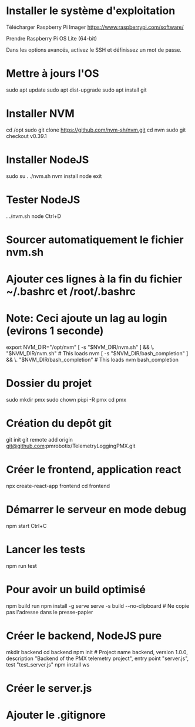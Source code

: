 # Installer le système d'exploitation

Télécharger Raspberry Pi Imager
https://www.raspberrypi.com/software/

Prendre Raspberry Pi OS Lite (64-bit)

Dans les options avancés, activez le SSH et définissez un mot de passe.

# Mettre à jours l'OS
sudo apt update
sudo apt dist-upgrade
sudo apt install git

# Installer NVM
cd /opt
sudo git clone https://github.com/nvm-sh/nvm.git
cd nvm
sudo git checkout v0.39.1

# Installer NodeJS
sudo su
. ./nvm.sh
nvm install node
exit

# Tester NodeJS
. ./nvm.sh
node
Ctrl+D

# Sourcer automatiquement le fichier nvm.sh
# Ajouter ces lignes à la fin du fichier ~/.bashrc et /root/.bashrc
# Note: Ceci ajoute un lag au login (evirons 1 seconde)
export NVM_DIR="/opt/nvm"
[ -s "$NVM_DIR/nvm.sh" ] && \. "$NVM_DIR/nvm.sh"  # This loads nvm
[ -s "$NVM_DIR/bash_completion" ] && \. "$NVM_DIR/bash_completion"  # This loads nvm bash_completion

# Dossier du projet
sudo mkdir pmx
sudo chown pi:pi -R pmx
cd pmx

# Création du depôt git
git init
git remote add origin git@github.com:pmrobotix/TelemetryLoggingPMX.git

# Créer le frontend, application react
npx create-react-app frontend
cd frontend

# Démarrer le serveur en mode debug
npm start
Ctrl+C

# Lancer les tests
npm run test

# Pour avoir un build optimisé
npm build run
npm install -g serve
serve -s build --no-clipboard # Ne copie pas l'adresse dans le presse-papier

# Créer le backend, NodeJS pure
mkdir backend
cd backend
npm init # Project name backend, version 1.0.0, description "Backend of the PMX telemetry project", entry point "server.js", test "test_server.js"
npm install ws
# Créer le server.js
# Ajouter le .gitignore
